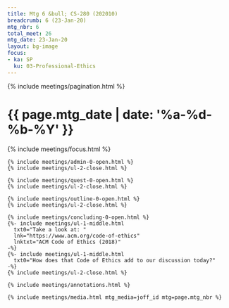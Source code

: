 ```yaml
---
title: Mtg 6 &bull; CS-280 (202010)
breadcrumb: 6 (23-Jan-20)
mtg_nbr: 6
total_meet: 26
mtg_date: 23-Jan-20
layout: bg-image
focus:
- ka: SP
  ku: 03-Professional-Ethics
---
```


{% include meetings/pagination.html %}
<div class="card">
  <h1 class="text-center card-header lightcthru">
    {{ page.mtg_date | date: '%a-%d-%b-%Y' }}
  </h1>
  <div class="card-body">
    {% include meetings/focus.html %}

    {% include meetings/admin-0-open.html %}
    {% include meetings/ul-2-close.html %}

    {% include meetings/quest-0-open.html %}
    {% include meetings/ul-2-close.html %}

    {% include meetings/outline-0-open.html %}
    {% include meetings/ul-2-close.html %}

    {% include meetings/concluding-0-open.html %}
    {%- include meetings/ul-1-middle.html
      txt0="Take a look at: "
      lnk="https://www.acm.org/code-of-ethics"
      lnktxt="ACM Code of Ethics (2018)"
    -%}
    {%- include meetings/ul-1-middle.html
      txt0="How does that Code of Ethics add to our discussion today?" 
    -%}
    {% include meetings/ul-2-close.html %}

    {% include meetings/annotations.html %}

    {% include meetings/media.html mtg_media=joff_id mtg=page.mtg_nbr %}
  </div>
</div>
